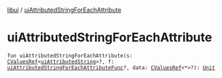 [libui](index.md) / [uiAttributedStringForEachAttribute](./ui-attributed-string-for-each-attribute.md)

# uiAttributedStringForEachAttribute

`fun uiAttributedStringForEachAttribute(s: `[`CValuesRef`](../kotlinx.cinterop/-c-values-ref/index.md)`<`[`uiAttributedString`](ui-attributed-string.md)`>?, f: `[`uiAttributedStringForEachAttributeFunc`](ui-attributed-string-for-each-attribute-func.md)`?, data: `[`CValuesRef`](../kotlinx.cinterop/-c-values-ref/index.md)`<*>?): `[`Unit`](https://kotlinlang.org/api/latest/jvm/stdlib/kotlin/-unit/index.html)